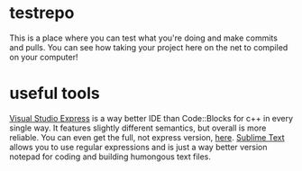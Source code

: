# testrepo
This is a place where you can test what you're doing and make commits and pulls. You can see how taking your project here on the net to compiled on your computer!

# useful tools
<a href="http://www.visualstudio.com/downloads/download-visual-studio-vs#d-express-windows-desktop">Visual Studio Express</a> is a way better IDE than Code::Blocks for c++ in every single way. It features slightly different semantics, but overall is more reliable. You can even get the full, not express version, <a href="https://www.dreamspark.com/Product/Product.aspx?productid=93">here</a>. 
<a href="http://www.sublimetext.com/3">Sublime Text</a> allows you to use regular expressions and is just a way better version notepad for coding and building humongous text files.
